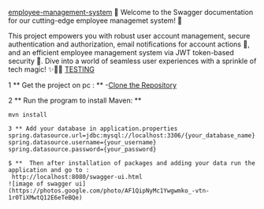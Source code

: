 [employee-management-system](https://github.com/jodosjodos/spring-security/blob/main/README.md)
🌟 Welcome to the Swagger documentation for our cutting-edge employee managemet system! 🌟

This project empowers you with robust user account management, secure authentication and authorization, email notifications for account actions 📧, and an efficient employee management system via JWT token-based security 🔐. Dive into a world of seamless user experiences with a sprinkle of tech magic! ✨🚀💼
[TESTING](https://github.com/jodosjodos/spring-security/blob/main/README.md)
 
1 ** Get the project on pc : **
-[Clone the Repository](https://github.com/jodosjodos/spring-security.git)

2 ** Run the  program to install Maven: **
``` ssh
mvn install

3 ** Add your database in application.properties
spring.datasource.url=jdbc:mysql://localhost:3306/{your_database_name}
spring.datasource.username={your_username}
spring.datasource.password={your_password}

$ **  Then after installation of packages and adding your data run the application and go to :
 http://localhost:8080/swagger-ui.html
![image of swagger ui](https://photos.google.com/photo/AF1QipNyMc1Ywgwmko_-vtn-1r0TiXMwtQ12E6eTeBQe)

